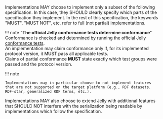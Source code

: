 Implementations MAY choose to implement only a subset of the following specification. In this case, they SHOULD clearly specify which parts of the specification they implement. In the rest of this specification, the keywords "MUST", "MUST NOT", etc. refer to full (not partial) implementations.

!!! note "**The official Jelly conformance tests determine conformance**"
    Conformance is checked and determined by running the official Jelly [conformance tests](https://github.com/Jelly-RDF/jelly-protobuf/tree/main/test).  
    An implementation may claim conformance only if, for its implemented protocol version, it MUST pass all applicable tests.  
    Claims of partial conformance **MUST** state exactly which test groups were passed and the protocol version.

!!! note

    Implementations may in particular choose to not implement features that are not supported on the target platform (e.g., RDF datasets, RDF-star, generalized RDF terms, etc.).

Implementations MAY also choose to extend Jelly with additional features that SHOULD NOT interfere with the serialization being readable by implementations which follow the specification.